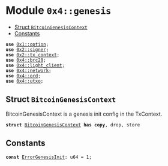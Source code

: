
<a name="0x4_genesis"></a>

# Module `0x4::genesis`



-  [Struct `BitcoinGenesisContext`](#0x4_genesis_BitcoinGenesisContext)
-  [Constants](#@Constants_0)


<pre><code><b>use</b> <a href="">0x1::option</a>;
<b>use</b> <a href="">0x2::signer</a>;
<b>use</b> <a href="">0x2::tx_context</a>;
<b>use</b> <a href="brc20.md#0x4_brc20">0x4::brc20</a>;
<b>use</b> <a href="light_client.md#0x4_light_client">0x4::light_client</a>;
<b>use</b> <a href="network.md#0x4_network">0x4::network</a>;
<b>use</b> <a href="ord.md#0x4_ord">0x4::ord</a>;
<b>use</b> <a href="utxo.md#0x4_utxo">0x4::utxo</a>;
</code></pre>



<a name="0x4_genesis_BitcoinGenesisContext"></a>

## Struct `BitcoinGenesisContext`

BitcoinGenesisContext is a genesis init config in the TxContext.


<pre><code><b>struct</b> <a href="genesis.md#0x4_genesis_BitcoinGenesisContext">BitcoinGenesisContext</a> <b>has</b> <b>copy</b>, drop, store
</code></pre>



<a name="@Constants_0"></a>

## Constants


<a name="0x4_genesis_ErrorGenesisInit"></a>



<pre><code><b>const</b> <a href="genesis.md#0x4_genesis_ErrorGenesisInit">ErrorGenesisInit</a>: u64 = 1;
</code></pre>
